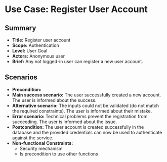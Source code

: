 # Use Case: Register User Account

## Summary

- **Title:** Register user account
- **Scope:** Authentication
- **Level:** User Goal
- **Actors:** Anonymous user
- **Brief:** Any not logged-in user can register a new user account.

## Scenarios

- **Precondition:**
- **Main success scenario:** The user successfully created a new account. The user is informed about the success.
- **Alternative scenario:** The inputs could not be validated (do not match the required constraints). The user is informed about their mistake.
- **Error scenario:** Technical problems prevent the registration from succeeding. The user is informed about the issue.
- **Postcondition:** The user account is created successfully in the database and the provided credentials can now be used to authenticate against the service.
- **Non-functional Constraints:**
  - Security mechanism
  - Is precondition to use other functions
